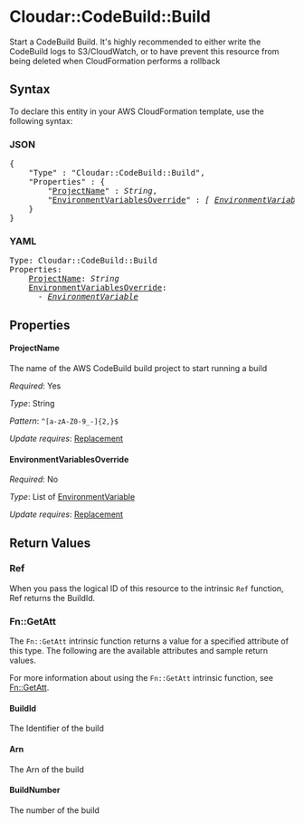 # Cloudar::CodeBuild::Build

Start a CodeBuild Build. It's highly recommended to either write the CodeBuild logs to S3/CloudWatch, or to  have prevent this resource from being deleted when CloudFormation performs a rollback

## Syntax

To declare this entity in your AWS CloudFormation template, use the following syntax:

### JSON

<pre>
{
    "Type" : "Cloudar::CodeBuild::Build",
    "Properties" : {
        "<a href="#projectname" title="ProjectName">ProjectName</a>" : <i>String</i>,
        "<a href="#environmentvariablesoverride" title="EnvironmentVariablesOverride">EnvironmentVariablesOverride</a>" : <i>[ <a href="environmentvariable.md">EnvironmentVariable</a>, ... ]</i>,
    }
}
</pre>

### YAML

<pre>
Type: Cloudar::CodeBuild::Build
Properties:
    <a href="#projectname" title="ProjectName">ProjectName</a>: <i>String</i>
    <a href="#environmentvariablesoverride" title="EnvironmentVariablesOverride">EnvironmentVariablesOverride</a>: <i>
      - <a href="environmentvariable.md">EnvironmentVariable</a></i>
</pre>

## Properties

#### ProjectName

The name of the AWS CodeBuild build project to start running a build

_Required_: Yes

_Type_: String

_Pattern_: <code>^[a-zA-Z0-9_-]{2,}$</code>

_Update requires_: [Replacement](https://docs.aws.amazon.com/AWSCloudFormation/latest/UserGuide/using-cfn-updating-stacks-update-behaviors.html#update-replacement)

#### EnvironmentVariablesOverride

_Required_: No

_Type_: List of <a href="environmentvariable.md">EnvironmentVariable</a>

_Update requires_: [Replacement](https://docs.aws.amazon.com/AWSCloudFormation/latest/UserGuide/using-cfn-updating-stacks-update-behaviors.html#update-replacement)

## Return Values

### Ref

When you pass the logical ID of this resource to the intrinsic `Ref` function, Ref returns the BuildId.

### Fn::GetAtt

The `Fn::GetAtt` intrinsic function returns a value for a specified attribute of this type. The following are the available attributes and sample return values.

For more information about using the `Fn::GetAtt` intrinsic function, see [Fn::GetAtt](https://docs.aws.amazon.com/AWSCloudFormation/latest/UserGuide/intrinsic-function-reference-getatt.html).

#### BuildId

The Identifier of the build

#### Arn

The Arn of the build

#### BuildNumber

The number of the build

